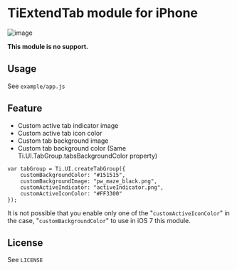 # TiExtendTab module for iPhone

![image](TiExtendTab.png)

**This module is no support.**

## Usage

See `example/app.js`

## Feature

* Custom active tab indicator image
* Custom active tab icon color
* Custom tab background image
* Custom tab background color (Same Ti.UI.TabGroup.tabsBackgroundColor property)

```
var tabGroup = Ti.UI.createTabGroup({
    customBackgroundColor: "#151515",
    customBackgroundImage: "pw_maze_black.png",
    customActiveIndicator: "activeIndicator.png",
    customActiveIconColor: "#FF3300"
});
```

It is not possible that you enable only one of the "`customActiveIconColor`" in the case, "`customBackgroundColor`" to use in iOS 7 this module.

## License

See `LICENSE`